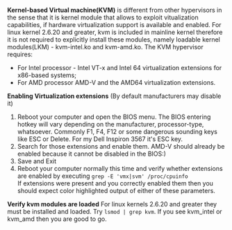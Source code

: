 **Kernel-based Virtual machine(KVM)** is different from other hypervisors in the sense that it is kernel module that allows to exploit vitualization capabilities, if hardware virtualization support is available and enabled. For linux kernel 2.6.20 and greater, kvm is included in mainline kernel therefore it is not required to explicitly install these modules, namely loadable kernel modules(LKM) - kvm-intel.ko and kvm-amd.ko.
The KVM hypervisor requires:

  - For Intel processor - Intel VT-x and Intel 64 virtualization extensions for x86-based systems;
  - For AMD processor AMD-V and the AMD64 virtualization extensions.

**Enabling Virtualization extensions** (By default manufacturers may disable it)
  1. Reboot your computer and open the BIOS menu. The BIOS entering hotkey will vary depending on the manufacturer, processor-type, whatsoever. Commonly F1, F4, F12 or some dangerous sounding keys like ESC or Delete. For my Dell Inspiron 3567 it's ESC key.
  2. Search for those extensions and enable them. AMD-V should already be enabled because it cannot be disabled in the BIOS:)
  3. Save and Exit
  4. Reboot your computer normally this time and verify whether extensions are enabled by executing `grep -E 'vmx|svm' /proc/cpuinfo`<br>
     If extensions were present and you correctly enabled them then you should expect color highlighted output of either of these parameters.
 
**Verify kvm modules are loaded**
For linux kernels 2.6.20 and greater they must be installed and loaded. Try `lsmod | grep kvm`. If you see kvm_intel or kvm_amd then you are good to go.
